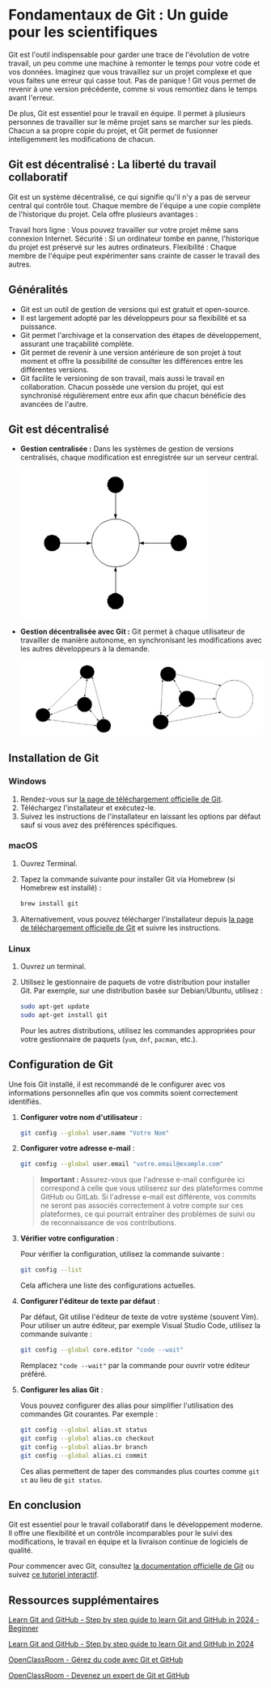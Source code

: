 # Fondamentaux de Git : Un guide pour les scientifiques

Git est l'outil indispensable pour garder une trace de l'évolution de votre travail, un peu comme une machine à remonter le temps pour votre code et vos données. Imaginez que vous travaillez sur un projet complexe et que vous faites une erreur qui casse tout. Pas de panique ! Git vous permet de revenir à une version précédente, comme si vous remontiez dans le temps avant l'erreur.

De plus, Git est essentiel pour le travail en équipe. Il permet à plusieurs personnes de travailler sur le même projet sans se marcher sur les pieds. Chacun a sa propre copie du projet, et Git permet de fusionner intelligemment les modifications de chacun.

## Git est décentralisé : La liberté du travail collaboratif

Git est un système décentralisé, ce qui signifie qu'il n'y a pas de serveur central qui contrôle tout. Chaque membre de l'équipe a une copie complète de l'historique du projet. Cela offre plusieurs avantages :

Travail hors ligne : Vous pouvez travailler sur votre projet même sans connexion Internet.
Sécurité : Si un ordinateur tombe en panne, l'historique du projet est préservé sur les autres ordinateurs.
Flexibilité : Chaque membre de l'équipe peut expérimenter sans crainte de casser le travail des autres.

## Généralités

- Git est un outil de gestion de versions qui est gratuit et open-source.
- Il est largement adopté par les développeurs pour sa flexibilité et sa puissance.
- Git permet l'archivage et la conservation des étapes de développement, assurant une traçabilité complète.
- Git permet de revenir à une version antérieure de son projet à tout moment et offre la possibilité de consulter les différences entre les différentes versions.
- Git facilite le versioning de son travail, mais aussi le travail en collaboration. Chacun possède une version du projet, qui est synchronisé régulièrement entre eux afin que chacun bénéficie des avancées de l'autre.

## Git est décentralisé

- **Gestion centralisée :** Dans les systèmes de gestion de versions centralisés, chaque modification est enregistrée sur un serveur central.

  ![image.png](image/git_centraliser.png)
  
- **Gestion décentralisée avec Git :** Git permet à chaque utilisateur de travailler de manière autonome, en synchronisant les modifications avec les autres développeurs à la demande.

  ![image.png](image/git_decentralise.png)

## Installation de Git

### Windows

1. Rendez-vous sur [la page de téléchargement officielle de Git](https://git-scm.com/download/win).
2. Téléchargez l'installateur et exécutez-le.
3. Suivez les instructions de l'installateur en laissant les options par défaut sauf si vous avez des préférences spécifiques.

### macOS

1. Ouvrez Terminal.
2. Tapez la commande suivante pour installer Git via Homebrew (si Homebrew est installé) :

   ```bash
   brew install git
   ```

3. Alternativement, vous pouvez télécharger l'installateur depuis [la page de téléchargement officielle de Git](https://git-scm.com/download/mac) et suivre les instructions.

### Linux

1. Ouvrez un terminal.
2. Utilisez le gestionnaire de paquets de votre distribution pour installer Git. Par exemple, sur une distribution basée sur Debian/Ubuntu, utilisez :

   ```bash
   sudo apt-get update
   sudo apt-get install git
   ```

   Pour les autres distributions, utilisez les commandes appropriées pour votre gestionnaire de paquets (`yum`, `dnf`, `pacman`, etc.).

## Configuration de Git

Une fois Git installé, il est recommandé de le configurer avec vos informations personnelles afin que vos commits soient correctement identifiés.

1. **Configurer votre nom d'utilisateur** :

   ```bash
   git config --global user.name "Votre Nom"
   ```

2. **Configurer votre adresse e-mail** :

   ```bash
   git config --global user.email "votre.email@example.com"
   ```

   > **Important :** Assurez-vous que l'adresse e-mail configurée ici correspond à celle que vous utiliserez sur des plateformes comme GitHub ou GitLab. Si l'adresse e-mail est différente, vos commits ne seront pas associés correctement à votre compte sur ces plateformes, ce qui pourrait entraîner des problèmes de suivi ou de reconnaissance de vos contributions.

3. **Vérifier votre configuration** :

   Pour vérifier la configuration, utilisez la commande suivante :

   ```bash
   git config --list
   ```

   Cela affichera une liste des configurations actuelles.

4. **Configurer l'éditeur de texte par défaut** :

   Par défaut, Git utilise l'éditeur de texte de votre système (souvent Vim). Pour utiliser un autre éditeur, par exemple Visual Studio Code, utilisez la commande suivante :

   ```bash
   git config --global core.editor "code --wait"
   ```

   Remplacez `"code --wait"` par la commande pour ouvrir votre éditeur préféré.

5. **Configurer les alias Git** :

   Vous pouvez configurer des alias pour simplifier l'utilisation des commandes Git courantes. Par exemple :

   ```bash
   git config --global alias.st status
   git config --global alias.co checkout
   git config --global alias.br branch
   git config --global alias.ci commit
   ```

   Ces alias permettent de taper des commandes plus courtes comme `git st` au lieu de `git status`.

## En conclusion

Git est essentiel pour le travail collaboratif dans le développement moderne. Il offre une flexibilité et un contrôle incomparables pour le suivi des modifications, le travail en équipe et la livraison continue de logiciels de qualité.

Pour commencer avec Git, consultez [la documentation officielle de Git](https://git-scm.com/doc) ou suivez [ce tutoriel interactif](https://learngitbranching.js.org/).

## Ressources supplémentaires

[Learn Git and GitHub - Step by step guide to learn Git and GitHub in 2024 - Beginner](https://roadmap.sh/git-github?r=git-github-beginner)

[Learn Git and GitHub - Step by step guide to learn Git and GitHub in 2024](https://roadmap.sh/git-github)

[OpenClassRoom - Gérez du code avec Git et GitHub](https://openclassrooms.com/fr/courses/7162856-gerez-du-code-avec-git-et-github)

[OpenClassRoom - Devenez un expert de Git et GitHub](https://openclassrooms.com/fr/courses/7688581-devenez-un-expert-de-git-et-github)
